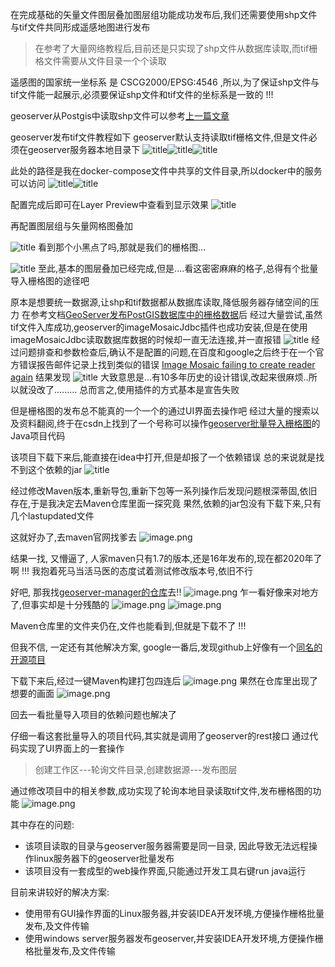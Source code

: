 在完成基础的矢量文件图层叠加图层组功能成功发布后,我们还需要使用shp文件与tif文件共同形成遥感地图进行发布
>在参考了大量网络教程后,目前还是只实现了shp文件从数据库读取,而tif栅格文件需要从文件目录一个个读取

遥感图的国家统一坐标系 是 CSCG2000/EPSG:4546 ,所以,为了保证shp文件与tif文件能一起展示,必须要保证shp文件和tif文件的坐标系是一致的 !!!

geoserver从Postgis中读取shp文件可以参考[上一篇文章](https://hacpai.com/article/1578378438066)

geoserver发布tif文件教程如下
geoserver默认支持读取tif栅格文件,但是文件必须在geoserver服务器本地目录下
![title](https://raw.githubusercontent.com/Hawkpool/Hawk-s/master/gitNote/2020/01/20/1579500857-1579501082275.png)![title](https://raw.githubusercontent.com/Hawkpool/Hawk-s/master/gitNote/2020/01/20/1579500858-1579501084157.png)![title](https://raw.githubusercontent.com/Hawkpool/Hawk-s/master/gitNote/2020/01/20/1579500859-1579501085756.png)

此处的路径是我在docker-compose文件中共享的文件目录,所以docker中的服务可以访问
![title](https://raw.githubusercontent.com/Hawkpool/Hawk-s/master/gitNote/2020/01/20/1579500860-1579501140235.png)![title](https://raw.githubusercontent.com/Hawkpool/Hawk-s/master/gitNote/2020/01/20/1579500861-1579501141749.png)

配置完成后即可在Layer Preview中查看到显示效果
![title](https://raw.githubusercontent.com/Hawkpool/Hawk-s/master/gitNote/2020/01/20/1579500862-1579501155681.png)

再配置图层组与矢量网格图叠加

![title](https://raw.githubusercontent.com/Hawkpool/Hawk-s/master/gitNote/2020/01/20/1579500863-1579501169727.png)
看到那个小黑点了吗,那就是我们的栅格图...

![title](https://raw.githubusercontent.com/Hawkpool/Hawk-s/master/gitNote/2020/01/20/1579500864-1579501177874.png)
至此,基本的图层叠加已经完成,但是....看这密密麻麻的格子,总得有个批量导入栅格图的途径吧

原本是想要统一数据源,让shp和tif数据都从数据库读取,降低服务器存储空间的压力
在参考文档[GeoServer发布PostGIS数据库中的栅格数据](https://www.jianshu.com/p/ef9e37f0aed8)后
经过大量尝试,虽然tif文件入库成功,geoserver的imageMosaicJdbc插件也成功安装,但是在使用imageMosaicJdbc读取数据库数据的时候却一直无法连接,并一直报错
![title](https://raw.githubusercontent.com/Hawkpool/Hawk-s/master/gitNote/2020/01/20/1579500865-1579501198090.png)
经过问题排查和参数检查后,确认不是配置的问题,在百度和google之后终于在一个官方错误报告邮件记录上找到类似的错误
[Image Mosaic failing to create reader again](http://osgeo-org.1560.x6.nabble.com/Image-Mosaic-failing-to-create-reader-again-td5365868.html)
结果发现
![title](https://raw.githubusercontent.com/Hawkpool/Hawk-s/master/gitNote/2020/01/20/1579500866-1579501213342.png)
大致意思是...有10多年历史的设计错误,改起来很麻烦..所以就没改了.........
总而言之,使用插件的方式基本是宣告失败

但是栅格图的发布总不能真的一个一个的通过UI界面去操作吧
经过大量的搜索以及资料翻阅,终于在csdn上找到了一个号称可以操作[geoserver批量导入栅格图](https://download.csdn.net/download/qq_36178899/10560702)的Java项目代码

该项目下载下来后,能直接在idea中打开,但是却报了一个依赖错误
总的来说就是找不到这个依赖的jar
![title](https://raw.githubusercontent.com/Hawkpool/Hawk-s/master/gitNote/2020/01/20/1579500867-1579501300767.png)

经过修改Maven版本,重新导包,重新下包等一系列操作后发现问题根深蒂固,依旧存在,于是我决定去Maven仓库里面一探究竟
果然,依赖的jar包没有下载下来,只有几个lastupdated文件




这就好办了,去maven官网找爹去
![image.png](https://img.hacpai.com/file/2020/01/image-deb9c6ae.png)

结果一找, 又懵逼了, 人家maven只有1.7的版本,还是16年发布的,现在都2020年了啊 !!!
我抱着死马当活马医的态度试着测试修改版本号,依旧不行

好吧, 那我找[geoserver-manager的仓库](https://repo.boundlessgeo.com/main/it/geosolutions/geoserver-manager/)去!!
![image.png](https://img.hacpai.com/file/2020/01/image-450e25bb.png)
乍一看好像来对地方了,但事实却是十分残酷的
![image.png](https://img.hacpai.com/file/2020/01/image-e59c3734.png)
![image.png](https://img.hacpai.com/file/2020/01/image-432dc6d6.png)

Maven仓库里的文件夹仍在,文件也能看到,但就是下载不了 !!!

但我不信, 一定还有其他解决方案, google一番后,发现github上好像有一个[同名的开源项目](https://github.com/geosolutions-it/geoserver-manager)

下载下来后,经过一键Maven构建打包四连后
![image.png](https://img.hacpai.com/file/2020/01/image-a9e14c46.png)
果然在仓库里出现了想要的画面
![image.png](https://img.hacpai.com/file/2020/01/image-71a997fa.png)

回去一看批量导入项目的依赖问题也解决了

仔细一看这套批量导入的项目代码,其实就是调用了geoserver的rest接口
通过代码实现了UI界面上的一套操作
>创建工作区---轮询文件目录,创建数据源---发布图层

通过修改项目中的相关参数,成功实现了轮询本地目录读取tif文件,发布栅格图的功能
![image.png](https://img.hacpai.com/file/2020/01/image-1a27599e.png)

其中存在的问题:
* 该项目读取的目录与geoserver服务器需要是同一目录, 因此导致无法远程操作linux服务器下的geoserver批量发布
* 该项目没有一套成型的web操作界面,只能通过开发工具右键run java运行

目前来讲较好的解决方案: 
* 使用带有GUI操作界面的Linux服务器,并安装IDEA开发环境,方便操作栅格批量发布,及文件传输
* 使用windows server服务器发布geoserver,并安装IDEA开发环境,方便操作栅格批量发布,及文件传输



